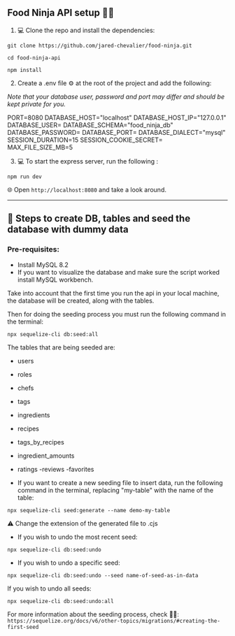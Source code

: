 ## Food Ninja API setup 🥷🍕

1. 💻 Clone the repo and install the dependencies:

```
git clone https://github.com/jared-chevalier/food-ninja.git
```

```
cd food-ninja-api
```

```
npm install
```

2. Create a .env file ⚙️ at the root of the project and add the following:

_Note that your database user, password and port may differ and should be kept private for you._

PORT=8080
DATABASE_HOST="localhost"
DATABASE_HOST_IP="127.0.0.1"
DATABASE_USER=
DATABASE_SCHEMA="food_ninja_db"
DATABASE_PASSWORD=
DATABASE_PORT=
DATABASE_DIALECT="mysql"
SESSION_DURATION=15
SESSION_COOKIE_SECRET=
MAX_FILE_SIZE_MB=5

3. 💻 To start the express server, run the following :

```
npm run dev
```

🌐 Open `http://localhost:8080` and take a look around.

---

## 📂 Steps to create DB, tables and seed the database with dummy data

### Pre-requisites:

- Install MySQL 8.2
- If you want to visualize the database and make sure the script worked install MySQL workbench.

Take into account that the first time you run the api in your local machine, the database will be created, along with the tables.

Then for doing the seeding process you must run the following command in the terminal:

```
npx sequelize-cli db:seed:all
```

The tables that are being seeded are:

- users
- roles
- chefs
- tags
- ingredients
- recipes
- tags_by_recipes
- ingredient_amounts
- ratings
  -reviews
  -favorites

- If you want to create a new seeding file to insert data, run the following command in the terminal, replacing "my-table" with the name of the table:

```
npx sequelize-cli seed:generate --name demo-my-table
```

⚠️ Change the extension of the generated file to .cjs

- If you wish to undo the most recent seed:

```
npx sequelize-cli db:seed:undo
```

- If you wish to undo a specific seed:

```
npx sequelize-cli db:seed:undo --seed name-of-seed-as-in-data
```

If you wish to undo all seeds:

```
npx sequelize-cli db:seed:undo:all
```

For more information about the seeding process, check 🧑‍💻:
`https://sequelize.org/docs/v6/other-topics/migrations/#creating-the-first-seed`
